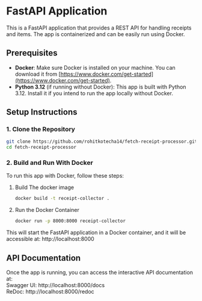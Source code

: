 # FastAPI Application

This is a FastAPI application that provides a REST API for handling receipts and items. The app is containerized and can be easily run using Docker.

## Prerequisites

- **Docker**: Make sure Docker is installed on your machine. You can download it from [https://www.docker.com/get-started](https://www.docker.com/get-started).
- **Python 3.12** (if running without Docker): This app is built with Python 3.12. Install it if you intend to run the app locally without Docker.


## Setup Instructions

### 1. Clone the Repository

```bash
git clone https://github.com/rohitkotecha14/fetch-receipt-processor.git
cd fetch-receipt-processor
```

### 2. Build and Run With Docker

To run this app with Docker, follow these steps:

1. Build The docker image
   ```bash
   docker build -t receipt-collector .
   ```
2. Run the Docker Container
   ```bash
   docker run -p 8000:8000 receipt-collector
   ```
This will start the FastAPI application in a Docker container, and it will be accessible at: http://localhost:8000


## API Documentation
Once the app is running, you can access the interactive API documentation at: <br>
Swagger UI: http://localhost:8000/docs <br>
ReDoc: http://localhost:8000/redoc




